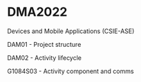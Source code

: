 # DMA2022
Devices and Mobile Applications (CSIE-ASE)

DAM01 - Project structure

DAM02 - Activity lifecycle

G1084S03 - Activity component and comms
